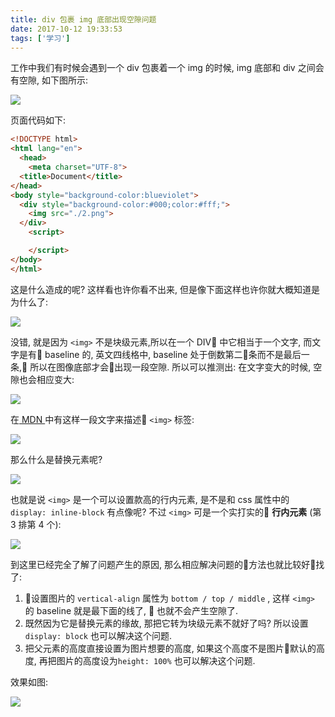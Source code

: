 ```yaml
---
title: div 包裹 img 底部出现空隙问题
date: 2017-10-12 19:33:53
tags: ['学习']
---
```

工作中我们有时候会遇到一个 div 包裹着一个 img 的时候, img 底部和 div 之间会有空隙, 如下图所示: 

![](https://personal-1251959693.cos.ap-chengdu.myqcloud.com/2018-05-10-144347.png)

<!-- more -->

页面代码如下: 
```html
<!DOCTYPE html>
<html lang="en">
  <head>
    <meta charset="UTF-8">
  <title>Document</title>
</head>
<body style="background-color:blueviolet">
  <div style="background-color:#000;color:#fff;">
    <img src="./2.png">
  </div>
    <script>

    </script>
</body>
</html>
```
这是什么造成的呢? 这样看也许你看不出来, 但是像下面这样也许你就大概知道是为什么了:


![](https://personal-1251959693.cos.ap-chengdu.myqcloud.com/2018-05-10-144403.png)

没错, 就是因为 `<img>` 不是块级元素,所以在一个 DIV 中它相当于一个文字, 而文字是有 baseline 的, 英文四线格中, baseline 处于倒数第二条而不是最后一条, 所以在图像底部才会出现一段空隙. 所以可以推测出: 在文字变大的时候, 空隙也会相应变大:

![](https://personal-1251959693.cos.ap-chengdu.myqcloud.com/2018-05-10-144416.png)

在<a href="https://developer.mozilla.org/zh-CN/docs/Web/HTML/Element/img"> MDN </a>中有这样一段文字来描述 `<img>` 标签: 

![](https://personal-1251959693.cos.ap-chengdu.myqcloud.com/2018-05-10-144435.png)

那么什么是替换元素呢? 

![](https://personal-1251959693.cos.ap-chengdu.myqcloud.com/2018-05-10-144447.png)

也就是说 `<img>` 是一个可以设置款高的行内元素, 是不是和 css 属性中的 `display: inline-block` 有点像呢? 不过 `<img>` 可是一个实打实的 **行内元素** (第 3 排第 4 个):

![](https://personal-1251959693.cos.ap-chengdu.myqcloud.com/2018-05-10-144508.png)

到这里已经完全了解了问题产生的原因, 那么相应解决问题的方法也就比较好找了:

1. 设置图片的 `vertical-align` 属性为 `bottom / top / middle` , 这样 `<img>` 的 baseline 就是最下面的线了,  也就不会产生空隙了. 
2. 既然因为它是替换元素的缘故, 那把它转为块级元素不就好了吗? 所以设置`display: block` 也可以解决这个问题.
3. 把父元素的高度直接设置为图片想要的高度, 如果这个高度不是图片默认的高度, 再把图片的高度设为`height: 100%` 也可以解决这个问题. 

效果如图: 

![](https://personal-1251959693.cos.ap-chengdu.myqcloud.com/2018-05-10-144519.png)